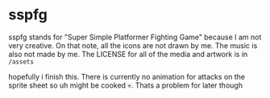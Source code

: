 # sspfg

sspfg stands for "Super Simple Platformer Fighting Game" because I am not very creative. On that note, all the icons are not drawn by me. The music is also not made by me. The LICENSE for all of the media and artwork is in `/assets`

hopefully i finish this. There is currently no animation for attacks on the sprite sheet so uh might be cooked 💀. Thats a problem for later though

